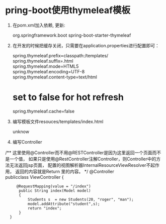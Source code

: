# pring-boot使用thymeleaf模板

1. 在pom.xml加入依赖, 更新:

      <dependency>  
               <groupId>org.springframework.boot</groupId>  
               <artifactId>spring-boot-starter-thymeleaf</artifactId>  
      </dependency>
      
2. 在开发的时候把缓存关闭，只需要在application.properties进行配置即可：

    spring.thymeleaf.prefix=classpath:/templates/  
    spring.thymeleaf.suffix=.html  
    spring.thymeleaf.mode=HTML5  
    spring.thymeleaf.encoding=UTF-8  
    spring.thymeleaf.content-type=text/html  
    # set to false for hot refresh  
    spring.thymeleaf.cache=false  
    
 3. 编写模板文件resouces/templates/index.html
 
       <!DOCTYPE HTML>
      <html xmlns="http://www.w3.org/1999/xhtml" xmlns:th="http://www.thymeleaf.org" >
      <head>
          <meta content="text/html;charset=UTF-8"/>
          <meta name="viewport" content="width=device-width,initial-scale=1"/>
      </head>
      <body>
      <div >
          <div>
              <span th:text="${student.name}">unknow</span>
          </div>
      </div>
      </body>
      </html>
   
 4. 编写Controller
 
 /**
 这里使用@Controller而不用@RESTController是因为这里返回一个页面而不是一个值，
 如果只是使用@RestController注解Controller，则Controller中的方法无法返回jsp页面，
 配置的视图解析器InternalResourceViewResolver不起作用，
 返回的内容就是Return 里的内容。
 */
         @Controller  
        publicclass ViewController {  

         @RequestMapping(value = "/index")
          public String index(Model model)
          {
              Students s  = new Students(20, "roger", "man");
              model.addAttribute("student",s);
              return "index";
          }
      }  
